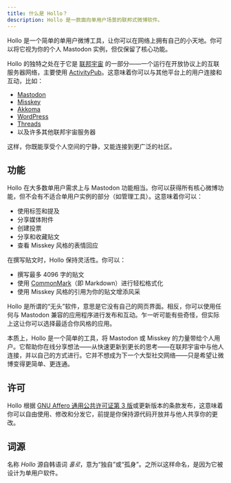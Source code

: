 ```yaml
---
title: 什么是 Hollo？
description: Hollo 是一款面向单用户场景的联邦式微博软件。
---
```


Hollo 是一个简单的单用户微博工具，让你可以在网络上拥有自己的小天地。你可以将它视为你的个人 Mastodon 实例，但仅保留了核心功能。

Hollo 的独特之处在于它是 [联邦宇宙](https://www.theverge.com/24063290/fediverse-explained-activitypub-social-media-open-protocol) 的一部分——一个运行在开放协议上的互联服务器网络，主要使用 [ActivityPub](https://activitypub.rocks/)。这意味着你可以与其他平台上的用户连接和互动，比如：

- [Mastodon](https://joinmastodon.org/zh)
- [Misskey](https://misskey-hub.net/cn/)
- [Akkoma](https://akkoma.social/)
- [WordPress](https://cn.wordpress.org/)
- [Threads](https://www.threads.net/)
- 以及许多其他联邦宇宙服务器

这样，你既能享受个人空间的宁静，又能连接到更广泛的社区。

功能
----

Hollo 在大多数单用户需求上与 Mastodon 功能相当。你可以获得所有核心微博功能，但不会有不适合单用户实例的部分（如管理工具）。这意味着你可以：

- 使用标签和提及
- 分享媒体附件
- 创建投票
- 分享和收藏贴文
- 查看 Misskey 风格的表情回应

在撰写贴文时，Hollo 保持灵活性。你可以：

- 撰写最多 4096 字的贴文
- 使用 [CommonMark](https://commonmark.org/)（即 Markdown）进行轻松格式化
- 使用 Misskey 风格的引用为你的贴文增添风采

Hollo 是所谓的“无头”软件，意思是它没有自己的网页界面。相反，你可以使用任何与 Mastodon 兼容的应用程序进行发布和互动。乍一听可能有些奇怪，但实际上这让你可以选择最适合你风格的应用。

本质上，Hollo 是一个简单的工具，将 Mastodon 或 Misskey 的力量带给个人用户。它帮助你在线分享想法——从快速更新到更长的思考——在联邦宇宙中与他人连接，并以自己的方式进行。它并不想成为下一个大型社交网络——只是希望让微博变得更简单、更连通。

许可
----

Hollo 根据 [GNU Affero 通用公共许可证第 3 版](https://www.gnu.org/licenses/agpl-3.0.zh-cn.html)或更新版本的条款发布，这意味着你可以自由使用、修改和分发它，前提是你保持源代码开放并与他人共享你的更改。

词源
----

名称 *Hollo* 源自韩语词 *홀로*，意为“独自”或“孤身”。之所以这样命名，是因为它被设计为单用户软件。
